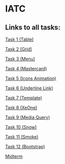 # IATC

## Links to all tasks:
[Task 1 (Table)](https://papayyg.github.io/IATC/Task%201%20(Table)/)

[Task 2 (Grid)](https://papayyg.github.io/IATC/Task%202%20(Grid)/)

[Task 3 (Menu)](https://papayyg.github.io/IATC/Task%203%20(Menu)/) 

[Task 4 (Mastercard)](https://papayyg.github.io/IATC/Task%204%20(Mastercard)/) 

[Task 5 (Icons Animation)](https://papayyg.github.io/IATC/Task%205%20(Icons%20Animation)/)

[Task 6 (Underline Link)](https://papayyg.github.io/IATC/Task%206%20(Underline%20Link)/)

[Task 7 (Template)](https://papayyg.github.io/IATC/Task%207%20(Template)/)

[Task 8 (XeOne)](https://papayyg.github.io/IATC/Task%208%20(XeOne)/)

[Task 9 (Media Query)](https://papayyg.github.io/IATC/Task%209%20(Media%20Query)/)

[Task 10 (Snow)](https://papayyg.github.io/IATC/Task%2010%20(Snow)/)

[Task 11 (Smoke)](https://papayyg.github.io/IATC/Task%2011%20(Smoke)/)

[Task 12 (Bootstrap)](https://papayyg.github.io/IATC/Task%2012%20(Bootstrap)/)

[Midterm](https://papayyg.github.io/IATC/Midterm/)
